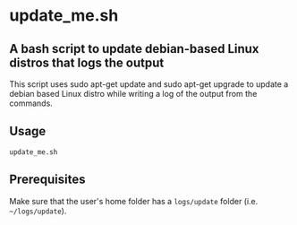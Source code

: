 # update_me.sh #

## A bash script to update debian-based Linux distros that logs the output ##

This script uses sudo apt-get update and sudo apt-get upgrade to update a debian based Linux distro while writing a log of the output from the commands.

## Usage ##

`update_me.sh`

## Prerequisites ##

Make sure that the user's home folder has a ``logs/update`` folder (i.e. `~/logs/update`).
